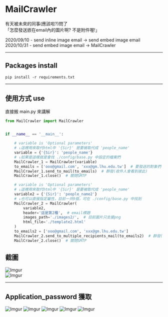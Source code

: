 # MailCrawler
有天被未來的同事(應該啦?)問了    
「怎麼發送嵌在email內的圖片啊? 不是附件喔!」    

2020/09/10 - send inline image email -> send embed image email    
2020/10/31 - send embed image email -> MailCrawler     

-----

## Packages install

```allowEmpty
pip install -r requirements.txt
```

-----

## 使用方式 use
直接搬 main.py 來講解
```python
from MailCrawler import MailCrawler


if __name__ == '__main__':

    # variable is 'Optional parameters'
    # ↓這裡用來取代html中 '{Sir}' 是要被取代成 'people_name'
    variable = {'{Sir}': 'people_name'}
    # ↓如果是這樣就是會找 ./config/base.py 中設定的檔案們
    MailCrawler_1 = MailCrawler(variable)
    to_emails = ['ooo@gmail.com', 'xxx@gm.lhu.edu.tw']  # 要發送的對象們
    MailCrawler_1.send_to_mail(to_emails)  # 群發(收件人會看到彼此)
    MailCrawler_1.close()  # 關閉SMTP

    # variable is 'Optional parameters'
    # ↓這裡用來取代html中 '{Sir}' 是要被取代成 'people_name'
    variable2 = {'{Sir}': 'people_name2'}
    # ↓也可以直接指定屬性，目前一共9個，可在 ./config/base.py 中找到
    MailCrawler_2 = MailCrawler(
        variable2,
        header='這是第2種',  # email標題
        images_path='./images2/',  # 目前圖片只支援png
        html_file='./template2.html'
    )
    to_emails2 = ['ooo@gmail.com', 'xxx@gm.lhu.edu.tw']
    MailCrawler_2.send_to_multiple_recipients_mail(to_emails2)  # 群發(但彼此看不到)
    MailCrawler_2.close()  # 關閉SMTP
```


## 截圖

![Imgur](https://imgur.com/dmQ9pA7.png)    
![Imgur](https://imgur.com/Rm6mFnc.png)

-----

## Application_password 獲取

![Imgur](https://imgur.com/YKOUQ2O.png)
![Imgur](https://imgur.com/MIuQEqd.png)
![Imgur](https://imgur.com/TKlwqr5.png)
![Imgur](https://imgur.com/dQIp02W.png)
![Imgur](https://imgur.com/YBVtsBc.png)
